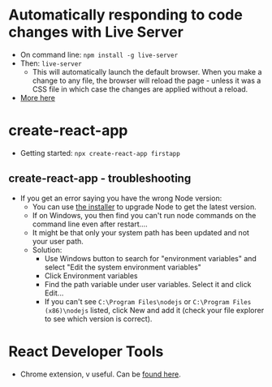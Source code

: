 # Automatically responding to code changes with Live Server

- On command line: `npm install -g live-server`
- Then: `live-server`
    - This will automatically launch the default browser. When you make a change to any file, the browser will reload the page - unless it was a CSS file in which case the changes are applied without a reload.
- [More here](https://www.npmjs.com/package/live-server)

# create-react-app

- Getting started: `npx create-react-app firstapp`

## create-react-app - troubleshooting

- If you get an error saying you have the wrong Node version:
  - You can use [the installer](https://nodejs.org/en/download/current/) to upgrade Node to get the latest version.
  - If on Windows, you then find you can't run node commands on the command line even after restart....
  - It might be that only your system path has been updated and not your user path.
  - Solution:
    - Use Windows button to search for "environment variables" and select "Edit the system environment variables"
    - Click Environment variables
    - Find the path variable under user variables. Select it and click Edit...
    - If you can't see `C:\Program Files\nodejs` or `C:\Program Files (x86)\nodejs` listed, click New and add it (check your file explorer to see which version is correct).

# React Developer Tools

- Chrome extension, v useful. Can be [found here](https://chrome.google.com/webstore/detail/react-developer-tools/fmkadmapgofadopljbjfkapdkoienihi/related?hl=en).